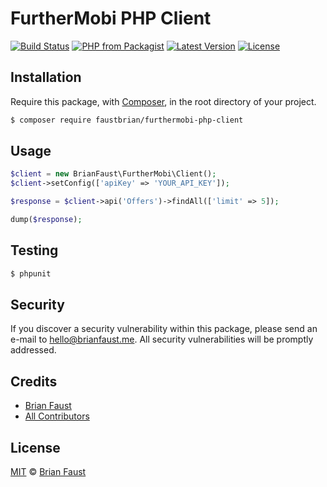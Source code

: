 # FurtherMobi PHP Client

[![Build Status](https://img.shields.io/travis/faustbrian/FurtherMobi-PHP-Client/master.svg?style=flat-square)](https://travis-ci.org/faustbrian/FurtherMobi-PHP-Client)
[![PHP from Packagist](https://img.shields.io/packagist/php-v/faustbrian/furthermobi-php-client.svg?style=flat-square)]()
[![Latest Version](https://img.shields.io/github/release/faustbrian/FurtherMobi-PHP-Client.svg?style=flat-square)](https://github.com/faustbrian/FurtherMobi-PHP-Client/releases)
[![License](https://img.shields.io/packagist/l/faustbrian/FurtherMobi-PHP-Client.svg?style=flat-square)](https://packagist.org/packages/faustbrian/FurtherMobi-PHP-Client)

## Installation

Require this package, with [Composer](https://getcomposer.org/), in the root directory of your project.

```bash
$ composer require faustbrian/furthermobi-php-client
```

## Usage

```php
$client = new BrianFaust\FurtherMobi\Client();
$client->setConfig(['apiKey' => 'YOUR_API_KEY']);

$response = $client->api('Offers')->findAll(['limit' => 5]);

dump($response);
```

## Testing

``` bash
$ phpunit
```

## Security

If you discover a security vulnerability within this package, please send an e-mail to hello@brianfaust.me. All security vulnerabilities will be promptly addressed.

## Credits

- [Brian Faust](https://github.com/faustbrian)
- [All Contributors](../../contributors)

## License

[MIT](LICENSE) © [Brian Faust](https://brianfaust.me)
